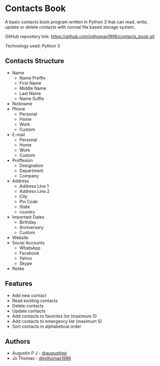 # Contacts Book
A basic contacts book program written in Python 3 that can read, write, update or delete contacts with normal file based storage system.

GitHub repository link: https://github.com/jothomas1996/contacts_book.git

Technology used: Python 3

## Contacts Structure

- Name
	- Name Preffix
	- First Name
	- Middle Name
	- Last Name
	- Name Suffix
- Nickname
- Phone
	- Personal
	- Home
	- Work
	- Custom
- E-mail
	- Personal
	- Home
	- Work
	- Custom
- Proffesion
	- Designation
	- Department
	- Company
- Address
	- Address Line 1
	- Address Line 2
	- City
	- Pin Code
	- State
	- country
- Important Dates
	- Birthday
	- Anniversary 
	- Custom
- Website
- Social Accounts
	- WhatsApp
	- Facebook
	- Yahoo
	- Skype
- Notes

## Features

- Add new contact
- Read existing contacts
- Delete contacts
- Update contacts
- Add contacts to favorites list (maximum 5)
- Add contacts to emergency list (maximum 5)
- Sort contacts in alphabetical order

## Authors

- Augustin P J - [@augustinpj](https://github.com/augustinpj)
- Jo Thomas - [@jothomas1996](https://github.com/jothomas1996)

